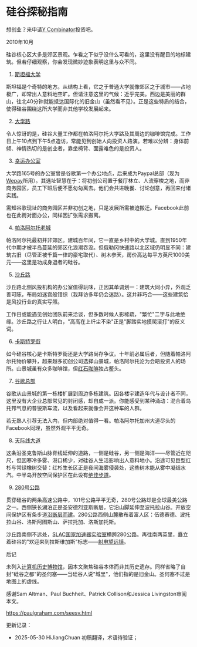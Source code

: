 


# 硅谷探秘指南

想创业？来申请[Y Combinator](http://ycombinator.com/apply.html)投资吧。

2010年10月

硅谷核心区大多是郊区景观。乍看之下似乎没什么可看的，这里没有醒目的地标建筑。但若仔细观察，你会发现微妙迹象表明这里与众不同。

1. [斯坦福大学](http://maps.google.com/maps?q=stanford+university)

斯坦福是个奇特的地方。从结构上看，它之于普通大学就像郊区之于城市——占地极广，却常出人意料地空旷。但请注意这里的气候：近乎完美。西边是美丽的群山，往北40分钟就能抵达国际化的旧金山（虽然看不见）。正是这些特质的结合，使得硅谷围绕这所大学而非其他学校发展起来。

2. [大学路](http://maps.google.com/maps?q=university+and+ramona+palo+alto)

令人惊讶的是，硅谷大量工作都在帕洛阿尔托大学路及其周边的咖啡馆完成。工作日上午10点到下午5点造访，常能见到创始人向投资人路演。若难以分辨：身体前倾、神情热切的是创业者，靠坐椅背、面露难色的是投资人。

3. [幸运办公室](http://maps.google.com/maps?q=165+university+ave+palo+alto)

大学路165号的办公室曾是谷歌第一个办公地点，后来成为Paypal总部（现为[Wepay](http://wepay.com)所用）。其选址智慧在于：将初创公司置于餐厅林立、人流穿梭之地，而非商务园区，员工下班后便不愿匆匆离去。他们会共进晚餐、讨论创意，再回来付诸实践。

需知谷歌现址的商务园区并非初创之地，只是发展所需被迫搬迁。Facebook此前也在此街对面办公，同样因扩张需求搬离。

4. [帕洛阿尔托老城](http://maps.google.com/maps?q=old+palo+alto)

帕洛阿尔托最初并非郊区。建城百年间，它一直是乡村中的大学城。直到1950年代中期才被半岛蔓延的郊区化浪潮吞没。但俄勒冈快速路以北区域仍明显不同：建筑古旧（尽管正被千篇一律的豪宅取代）、树木参天，房价高达每平方英尺1000美元——这里是功成身退者的硅谷。

5. [沙丘路](http://maps.google.com/maps?q=2900+sand+hill+road+menlo+park)

沙丘路北侧风投机构的办公室值得玩味，正因其单调划一：建筑大同小异，外观乏善可陈，布局如迷宫般错综（我拜访多年仍会迷路）。这并非巧合——这些建筑恰是风投行业的真实写照。

工作日或能遇见创始团队前来洽谈，但多数时候人影稀疏，"繁忙"二字与此地绝缘。沙丘路之行让人明白，"高高在上纤尘不染"正是"脚踏实地摸爬滚打"的反义词。

6. [卡斯特罗街](http://maps.google.com/maps?q=castro+and+villa+mountain+view)

如今硅谷核心是卡斯特罗街还是大学路尚存争议。十年前必属后者，但随着帕洛阿尔托物价攀升，越来越多初创公司选择山景城，帕洛阿尔托沦为会晤投资人的场所。山景城虽有众多咖啡馆，但[红石咖啡](http://maps.google.com/places/us/ca/mountain-view/castro-st/201/-red-rock-coffee)独占鳌头。

7. [谷歌总部](http://maps.google.com/maps?q=charleston+road+mountain+view)

谷歌从山景城的第一栋楼扩展到周边多栋建筑。因各楼宇建造年代与设计者不同，这里没有大企业总部常见的封闭感，却自成一派。你能感受到某种涌动：混合着乌托邦气息的普锐斯车流，以及看起来就像会开这种车的人群。

若无熟人引荐无法入内，但内部绝对值得一看。帕洛阿尔托加州大道尽头的Facebook同理，虽然外观平平无奇。

8. [天际线大道](http://maps.google.com/maps?q=skylonda)

这条沿圣克鲁斯山脉脊线延伸的道路，一侧是硅谷，另一侧是海洋——尽管近在咫尺，但因寒冷多雾、港口稀少，对硅谷人生活影响出人意料地小。沿途可见巨型红杉与常绿橡树交替：红杉生长区正是夜间海雾侵袭处，这些树木能从雾中凝结水汽。中半岛开放空间保护区在此设有[绝佳步道](http://www.openspace.org/)。

9. [280号公路](http://maps.google.com/maps?q=interstate+280+san+mateo)

贯穿硅谷的两条高速公路中，101号公路平平无奇，280号公路却是全球最美公路之一。西侧狭长湖泊正是圣安德烈亚斯断层，它沿山脚延伸至波托拉山谷。开放空间保护区有条步道[沿断层而建](http://www.openspace.org/preserves/pr_los_trancos.asp)。280公路西侧山麓散布着富人区：伍德赛德、波托拉山谷、洛斯阿图斯山、萨拉托加、洛斯加托斯。

沙丘路南侧不远处，[SLAC国家加速器实验室](http://www.flickr.com/photos/38037974@N00/3890299362/)横跨280公路。再往南两英里，矗立着硅谷的"欢迎来到拉斯维加斯"标志——[射电望远镜](http://www.flickr.com/photos/paulbarroga/3443486941/)。

后记

未列入[计算机历史博物馆](http://www.computerhistory.org/)，因本文聚焦硅谷本体而非其历史遗存。同样省略了自封"硅谷之都"的圣何塞——当硅谷人说"城里"，他们指的是旧金山。圣何塞不过是地图上的虚线。

感谢Sam Altman、Paul Buchheit、Patrick Collison和Jessica Livingston审阅本文。

https://paulgraham.com/seesv.html



更新记录：
- 2025-05-30 HiJiangChuan 初稿翻译，术语待验证；
